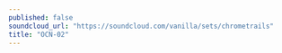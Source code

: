 ```yaml
---
published: false
soundcloud_url: "https://soundcloud.com/vanilla/sets/chrometrails"
title: "OCN-02"
---
```

